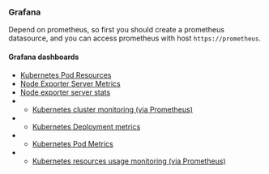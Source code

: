 ### Grafana
Depend on prometheus, so first you should create a prometheus datasource, and you can access prometheus with host `https://prometheus`.

#### Grafana dashboards
 * [Kubernetes Pod Resources](https://grafana.net/dashboards/737)
 * [Node Exporter Server Metrics](https://grafana.net/dashboards/405)
 * [Node exporter server stats](https://grafana.net/dashboards/704)
 * - [Kubernetes cluster monitoring (via Prometheus)](https://grafana.net/dashboards/162)
 * - [Kubernetes Deployment metrics](https://grafana.net/dashboards/741)
 * - [Kubernetes Pod Metrics](https://grafana.net/dashboards/747)
 * - [Kubernetes resources usage monitoring (via Prometheus)](https://grafana.net/dashboards/315)

